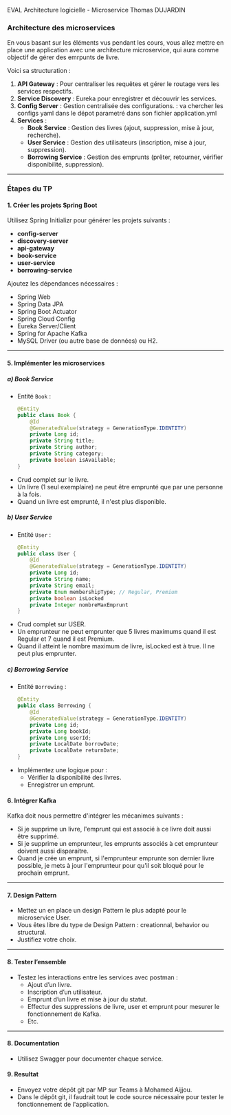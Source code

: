 EVAL Architecture logicielle - Microservice
Thomas DUJARDIN

### **Architecture des microservices**

En vous basant sur les éléments vus pendant les cours, vous allez mettre en place une application avec une architecture microservice, qui aura comme objectif de gérer des emrpunts de livre.

Voici sa structuration : 

1. **API Gateway** : Pour centraliser les requêtes et gérer le routage vers les services respectifs.
2. **Service Discovery** : Eureka pour enregistrer et découvrir les services.
3. **Config Server** : Gestion centralisée des configurations. : va chercher les configs yaml dans le dépot parametré dans son fichier application.yml
4. **Services** :
   - **Book Service** : Gestion des livres (ajout, suppression, mise à jour, recherche).
   - **User Service** : Gestion des utilisateurs (inscription, mise à jour, suppression).
   - **Borrowing Service** : Gestion des emprunts (prêter, retourner, vérifier disponibilité, suppression).
  
---

### **Étapes du TP**

#### **1. Créer les projets Spring Boot**
Utilisez Spring Initializr pour générer les projets suivants :
- **config-server**
- **discovery-server**
- **api-gateway**
- **book-service**
- **user-service**
- **borrowing-service**

Ajoutez les dépendances nécessaires :
- Spring Web
- Spring Data JPA
- Spring Boot Actuator
- Spring Cloud Config
- Eureka Server/Client
- Spring for Apache Kafka
- MySQL Driver (ou autre base de données) ou H2.

---

#### **5. Implémenter les microservices**

##### **a) Book Service**
- Entité `Book` :
  ```java
  @Entity
  public class Book {
      @Id
      @GeneratedValue(strategy = GenerationType.IDENTITY)
      private Long id;
      private String title;
      private String author;
      private String category;
      private boolean isAvailable;
  }
  ```
- Crud complet sur le livre.
- Un livre (1 seul exemplaire) ne peut être emprunté que par une personne à la fois.
- Quand un livre est emprunté, il n'est plus disponible.

##### **b) User Service**
- Entité `User` :
  ```java
  @Entity
  public class User {
      @Id
      @GeneratedValue(strategy = GenerationType.IDENTITY)
      private Long id;
      private String name;
      private String email;
      private Enum membershipType; // Regular, Premium
      private boolean isLocked
      private Integer nombreMaxEmprunt
  }
  ```
- Crud complet sur USER.
- Un emprunteur ne peut emprunter que 5 livres maximums quand il est Regular et 7 quand il est Premium.
- Quand il atteint le nombre maximum de livre, isLocked est à true. Il ne peut plus emprunter.

##### **c) Borrowing Service**
- Entité `Borrowing` :
  ```java
  @Entity
  public class Borrowing {
      @Id
      @GeneratedValue(strategy = GenerationType.IDENTITY)
      private Long id;
      private Long bookId;
      private Long userId;
      private LocalDate borrowDate;
      private LocalDate returnDate;
  }
  ```
- Implémentez une logique pour :
  - Vérifier la disponibilité des livres.
  - Enregistrer un emprunt. 

#### **6. Intégrer Kafka**

Kafka doit nous permettre d'intégrer les mécanimes suivants : 

- Si je supprime un livre, l'emprunt qui est associé à ce livre doit aussi être supprimé.
- Si je supprime un emprunteur, les emprunts associés à cet emprunteur doivent aussi disparaitre.
- Quand je crée un emprunt, si l'emprunteur emprunte son dernier livre possible, je mets à jour l'emprunteur pour qu'il soit bloqué pour le prochain emprunt.
  
---

#### **7. Design Pattern**

- Mettez un en place un design Pattern le plus adapté pour le microservice User.
- Vous êtes libre du type de Design Pattern : creationnal, behavior ou structural.
- Justifiez votre choix.

---

#### **8. Tester l’ensemble**

- Testez les interactions entre les services avec postman :
  - Ajout d’un livre.
  - Inscription d’un utilisateur.
  - Emprunt d’un livre et mise à jour du statut.
  - Effectur des suppressions de livre, user et emprunt pour mesurer le fonctionnement de Kafka.
  - Etc.

---

#### **8. Documentation**
- Utilisez Swagger pour documenter chaque service.

#### **9. Resultat**
- Envoyez votre dépôt git par MP sur Teams à Mohamed Aijjou.
- Dans le dépôt git, il faudrait tout le code source nécessaire pour tester le fonctionnement de l'application.